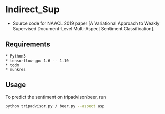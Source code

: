 # Indirect_Sup
  * Source code for NAACL 2019 paper [A Variational Approach to Weakly Supervised Document-Level Multi-Aspect Sentiment Classification].

## Requirements
    * Python3
    * tensorflow-gpu 1.6 -- 1.10
    * tqdm
    * munkres

## Usage
To predict the sentiment on tripadvisor/beer, run
```bash
python tripadvisor.py / beer.py --aspect asp
```
